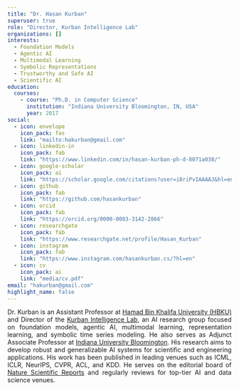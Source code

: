```yaml
---
title: "Dr. Hasan Kurban"
superuser: true
role: "Director, Kurban Intelligence Lab"
organizations: []
interests:
  - Foundation Models
  - Agentic AI
  - Multimodal Learning
  - Symbolic Representations
  - Trustworthy and Safe AI
  - Scientific AI
education:
  courses:
    - course: "Ph.D. in Computer Science"
      institution: "Indiana University Bloomington, IN, USA"
      year: 2017
social:
  - icon: envelope
    icon_pack: fas
    link: "mailto:hakurban@gmail.com"
  - icon: linkedin-in
    icon_pack: fab
    link: "https://www.linkedin.com/in/hasan-kurban-ph-d-8071a038/"
  - icon: google-scholar
    icon_pack: ai
    link: "https://scholar.google.com/citations?user=i8riPvIAAAAJ&hl=en"
  - icon: github
    icon_pack: fab
    link: "https://github.com/hasankurban"
  - icon: orcid
    icon_pack: fab
    link: "https://orcid.org/0000-0003-3142-2866"
  - icon: researchgate
    icon_pack: fab
    link: "https://www.researchgate.net/profile/Hasan_Kurban"
  - icon: instagram
    icon_pack: fab
    link: "https://www.instagram.com/hasankurban.cs/?hl=en"
  - icon: cv
    icon_pack: ai
    link: "media/cv.pdf"
email: "hakurban@gmail.com"
highlight_name: false
---
```

<div style="text-align: justify">

Dr. Kurban is an Assistant Professor at [Hamad Bin Khalifa University (HBKU)](https://www.hbku.edu.qa/en) and Director of the [Kurban Intelligence Lab](https://kurbanintelligencelab.com), an AI research group focused on foundation models, agentic AI, multimodal learning, representation learning, and symbolic time series modeling. He also serves as Adjunct Associate Professor at [Indiana University Bloomington](https://www.indiana.edu/). His research aims to develop robust and generalizable AI systems for scientific and engineering applications. His work has been published in leading venues such as ICML, ICLR, NeurIPS, CVPR, ACL, and KDD. He serves on the editorial board of [Nature Scientific Reports](https://www.nature.com/srep/) and regularly reviews for top-tier AI and data science venues.

</div>
